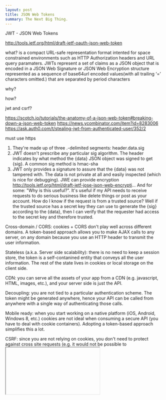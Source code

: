 ```yaml
---
layout: post
title: JSON Web Tokens
summary: The Next Big Thing.
---
```


JWT - JSON Web Tokens

http://tools.ietf.org/html/draft-ietf-oauth-json-web-token

what?
is a compact URL-safe representation format intented for space constrained environments such as HTTP Authorization headers and URL query paramaters. JWTs represent a set of claims as a JSON object that is encoded in a JSON Web Signature or JSON Web Encryption structure
represented as a sequence of base64url encoded values(with all trailing ‘=’ characters omitted.) that are separated by period characters


why?


how?



jwt and csrf?









https://scotch.io/tutorials/the-anatomy-of-a-json-web-token#breaking-down-a-json-web-token
https://news.ycombinator.com/item?id=8283006
https://ask.auth0.com/t/stealing-jwt-from-authenticated-user/352/2


must use https


1. They're made up of three .-delimited segments: header.data.sig
2. JWT doesn't prescribe any particular sig algorithm. The header indicates by what method the {data} JSON object was signed to get {sig}. A common sig method is hmac-sha
3. JWT only provides a signature to assure that the {data} was not tampered with. The data is not private at all and easily inspected (which is nice for debugging). JWE can provide encryption http://tools.ietf.org/html/draft-ietf-jose-json-web-encrypti...
And for some: "Why is this useful?". It's useful if my API needs to receive requests to do serious business like delete things or post as your account. How do I know if the request is from a trusted source? Well if the trusted source has a secret key they can use to generate the {sig} according to the {data}, then I can verify that the requester had access to the secret key and therefore trusted.















Cross-domain / CORS: cookies + CORS don't play well across different domains. A token-based approach allows you to make AJAX calls to any server, on any domain because you use an HTTP header to transmit the user information.

Stateless (a.k.a. Server side scalability): there is no need to keep a session store, the token is a self-contanined entity that conveys all the user information. The rest of the state lives in cookies or local storage on the client side.

CDN: you can serve all the assets of your app from a CDN (e.g. javascript, HTML, images, etc.), and your server side is just the API.

Decoupling: you are not tied to a particular authentication scheme. The token might be generated anywhere, hence your API can be called from anywhere with a single way of authenticating those calls.

Mobile ready: when you start working on a native platform (iOS, Android, Windows 8, etc.) cookies are not ideal when consuming a secure API (you have to deal with cookie containers). Adopting a token-based approach simplifies this a lot.

CSRF: since you are not relying on cookies, you don't need to protect against cross site requests (e.g. it would not be possible to <iframe> your site, generate a POST request and re-use the existing authentication cookie because there will be none).

Performance: we are not presenting any hard perf benchmarks here, but a network roundtrip (e.g. finding a session on database) is likely to take more time than calculating an HMACSHA256 to validate a token and parsing its contents.

Standard-based: your API could accept a standard JSON Web Token (JWT). This is a standard and there are multiple backend libraries (.NET, Ruby, Java, Python, PHP) and companies backing their infrastructure (e.g. Firebase, Google, Microsoft). As an example, Firebase allows their customers to use any authentication mechanism, as long as you generate a JWT with certain pre-defined properties, and signed with the shared secret to call their API.








